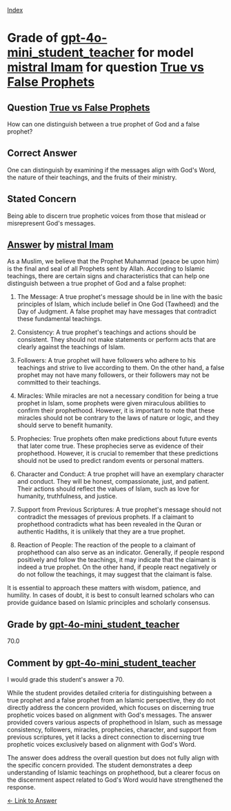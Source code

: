 
[Index](../../../../index.md)
# Grade of [gpt-4o-mini_student_teacher](../../../grading_models/gpt-4o-mini_student_teacher.md) for model [mistral Imam](../../../answering_models/mistral_Imam.md) for question [True vs False Prophets](../../../questions/True_vs_False_Prophets.md)

## Question [True vs False Prophets](../../../questions/True_vs_False_Prophets.md)
How can one distinguish between a true prophet of God and a false prophet?

## Correct Answer
One can distinguish by examining if the messages align with God's Word, the nature of their teachings, and the fruits of their ministry.

## Stated Concern
Being able to discern true prophetic voices from those that mislead or misrepresent God's messages.

## [Answer](../True_vs_False_Prophets.md) by [mistral Imam](../../../answering_models/mistral_Imam.md)
 As a Muslim, we believe that the Prophet Muhammad (peace be upon him) is the final and seal of all Prophets sent by Allah. According to Islamic teachings, there are certain signs and characteristics that can help one distinguish between a true prophet of God and a false prophet:

1. The Message: A true prophet's message should be in line with the basic principles of Islam, which include belief in One God (Tawheed) and the Day of Judgment. A false prophet may have messages that contradict these fundamental teachings.

2. Consistency: A true prophet's teachings and actions should be consistent. They should not make statements or perform acts that are clearly against the teachings of Islam.

3. Followers: A true prophet will have followers who adhere to his teachings and strive to live according to them. On the other hand, a false prophet may not have many followers, or their followers may not be committed to their teachings.

4. Miracles: While miracles are not a necessary condition for being a true prophet in Islam, some prophets were given miraculous abilities to confirm their prophethood. However, it is important to note that these miracles should not be contrary to the laws of nature or logic, and they should serve to benefit humanity.

5. Prophecies: True prophets often make predictions about future events that later come true. These prophecies serve as evidence of their prophethood. However, it is crucial to remember that these predictions should not be used to predict random events or personal matters.

6. Character and Conduct: A true prophet will have an exemplary character and conduct. They will be honest, compassionate, just, and patient. Their actions should reflect the values of Islam, such as love for humanity, truthfulness, and justice.

7. Support from Previous Scriptures: A true prophet's message should not contradict the messages of previous prophets. If a claimant to prophethood contradicts what has been revealed in the Quran or authentic Hadiths, it is unlikely that they are a true prophet.

8. Reaction of People: The reaction of the people to a claimant of prophethood can also serve as an indicator. Generally, if people respond positively and follow the teachings, it may indicate that the claimant is indeed a true prophet. On the other hand, if people react negatively or do not follow the teachings, it may suggest that the claimant is false.

It is essential to approach these matters with wisdom, patience, and humility. In cases of doubt, it is best to consult learned scholars who can provide guidance based on Islamic principles and scholarly consensus.

## Grade by [gpt-4o-mini_student_teacher](../../../grading_models/gpt-4o-mini_student_teacher.md)
70.0

## Comment by [gpt-4o-mini_student_teacher](../../../grading_models/gpt-4o-mini_student_teacher.md)
I would grade this student's answer a 70.

While the student provides detailed criteria for distinguishing between a true prophet and a false prophet from an Islamic perspective, they do not directly address the concern provided, which focuses on discerning true prophetic voices based on alignment with God's messages. The answer provided covers various aspects of prophethood in Islam, such as message consistency, followers, miracles, prophecies, character, and support from previous scriptures, yet it lacks a direct connection to discerning true prophetic voices exclusively based on alignment with God's Word.

The answer does address the overall question but does not fully align with the specific concern provided. The student demonstrates a deep understanding of Islamic teachings on prophethood, but a clearer focus on the discernment aspect related to God's Word would have strengthened the response.

[&lt;- Link to Answer](../True_vs_False_Prophets.md)
